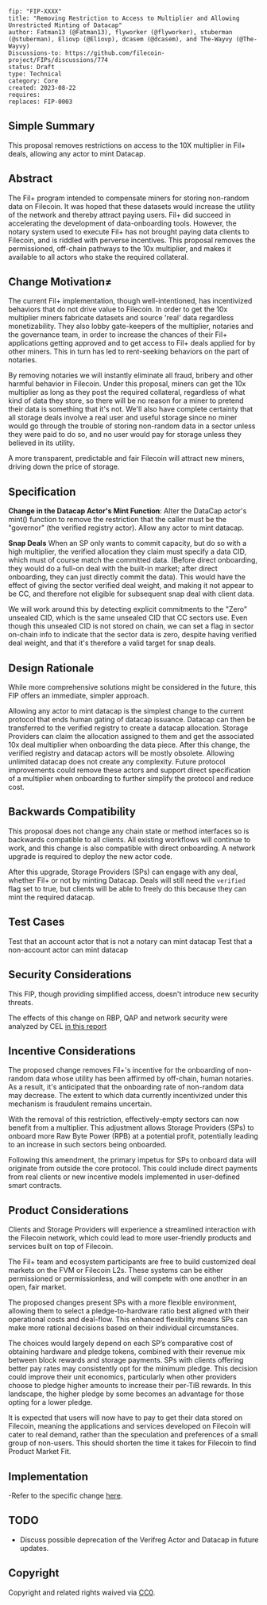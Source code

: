 ```---
fip: "FIP-XXXX"
title: "Removing Restriction to Access to Multiplier and Allowing Unrestricted Minting of Datacap"
author: Fatman13 (@Fatman13), flyworker (@flyworker), stuberman (@stuberman), Eliovp (@Eliovp), dcasem (@dcasem), and The-Wayvy (@The-Wayvy)
Discussions-to: https://github.com/filecoin-project/FIPs/discussions/774
status: Draft
type: Technical
category: Core
created: 2023-08-22
requires: 
replaces: FIP-0003
```

## Simple Summary
This proposal removes restrictions on access to the 10X multiplier in Fil+ deals, allowing any actor to mint Datacap.

## Abstract
The Fil+ program intended to compensate miners for storing non-random data on Filecoin. It was hoped that these datasets would increase the utility of the network and thereby attract paying users. Fil+ did succeed in accelerating the development of data-onboarding tools. However, the notary system used to execute Fil+ has not brought paying data clients to Filecoin, and is riddled with perverse incentives. This proposal removes the permissioned, off-chain pathways to the 10x multiplier, and makes it available to all actors who stake the required collateral.

## Change Motivation≠
The current Fil+ implementation, though well-intentioned, has incentivized behaviors that do not drive value to Filecoin. In order to get the 10x multiplier miners fabricate datasets and source  'real' data regardless monetizability. They also lobby gate-keepers of the multiplier, notaries and the governance team, in order to increase the chances of their Fil+ applications getting approved and to get access to Fil+ deals applied for by other miners. This in turn has led to rent-seeking behaviors on the part of notaries.   

By removing notaries we will instantly eliminate all fraud, bribery and other harmful behavior in Filecoin. Under this proposal, miners can get the 10x multiplier as long as they post the required collateral, regardless of what kind of data they store, so there will be no reason for a miner to pretend their data is something that it's not. We'll also have complete certainty that all storage deals involve a real user and useful storage since no miner would go through the trouble of storing non-random data in a sector unless they were paid to do so, and no user would pay for storage unless they believed in its utility.   

A more transparent, predictable and fair Filecoin will attract new miners, driving down the price of storage.

## Specification
 **Change in the Datacap Actor's Mint Function**: Alter the DataCap actor's mint() function to remove the restriction that the caller must be the "governor" (the verified registry actor). Allow any actor to mint datacap.

 **Snap Deals**
When an SP only wants to commit capacity, but do so with a high multiplier, the verified allocation they claim must specify a data CID, which must of course match the committed data. (Before direct onboarding, they would do a full-on deal with the built-in market; after direct onboarding, they can just directly commit the data). This would have the effect of giving the sector verified deal weight, and making it not appear to be CC, and therefore not eligible for subsequent snap deal with client data.

We will work around this by detecting explicit commitments to the "Zero" unsealed CID, which is the same unsealed CID that CC sectors use. Even though this unsealed CID is not stored on chain, we can set a flag in sector on-chain info to indicate that the sector data is zero, despite having verified deal weight, and that it's therefore a valid target for snap deals.

## Design Rationale
While more comprehensive solutions might be considered in the future, this FIP offers an immediate, simpler approach. 

Allowing any actor to mint datacap is the simplest change to the current protocol that ends human gating of datacap issuance. Datacap can then be transferred to the verified registry to create a datacap allocation. Storage Providers can claim the allocation assigned to them and get the associated 10x deal multiplier when onboarding the data piece.
After this change, the verified registry and datacap actors will be mostly obsolete. Allowing unlimited datacap does not create any complexity. Future protocol improvements could remove these actors and support direct specification of a multiplier when onboarding to further simplify the protocol and reduce cost.

## Backwards Compatibility
This proposal does not change any chain state or method interfaces so is backwards compatible to all clients. All existing workflows will continue to work, and this change is also compatible with direct onboarding. A network upgrade is required to deploy the new actor code.

After this upgrade, Storage Providers (SPs) can engage with any deal, whether Fil+ or not by minting Datacap. Deals will still need the `verified` flag set to true, but clients will be able to freely do this because they can mint the required datacap.

## Test Cases
Test that an account actor that is not a notary can mint datacap
Test that a non-account actor can mint datacap

## Security Considerations
This FIP, though providing simplified access, doesn't introduce new security threats. 

The effects of this change on RBP, QAP and network security were analyzed by CEL [in this report](https://hackmd.io/zp-40inqSny5HMqmTSOKxw?view)


## Incentive Considerations
The proposed change removes Fil+'s incentive for the onboarding of non-random data whose utility has been affirmed by off-chain, human notaries. As a result, it's anticipated that the onboarding rate of non-random data may decrease. The extent to which data currently incentivized under this mechanism is fraudulent remains uncertain.

With the removal of this restriction, effectively-empty sectors can now benefit from a multiplier. This adjustment allows Storage Providers (SPs) to onboard more Raw Byte Power (RPB) at a potential profit, potentially leading to an increase in such sectors being onboarded.

Following this amendment, the primary impetus for SPs to onboard data will originate from outside the core protocol. This could include direct payments from real clients or new incentive models implemented in user-defined smart contracts.

## Product Considerations
Clients and Storage Providers will experience a streamlined interaction with the Filecoin network, which could lead to more user-friendly products and services built on top of Filecoin. 

The Fil+ team and ecosystem participants are free to build customized deal markets on the FVM or Filecoin L2s. These systems can be either permissioned or permissionless, and will compete with one another in an open, fair market. 

The proposed changes present SPs with a more flexible environment, allowing them to select a pledge-to-hardware ratio best aligned with their operational costs and deal-flow. This enhanced flexibility means SPs can make more rational decisions based on their individual circumstances.

The choices would largely depend on each SP’s comparative cost of obtaining hardware and pledge tokens, combined with their revenue mix between block rewards and storage payments. SPs with clients offering better pay rates may consistently opt for the minimum pledge. This decision could improve their unit economics, particularly when other providers choose to pledge higher amounts to increase their per-TiB rewards. In this landscape, the higher pledge by some becomes an advantage for those opting for a lower pledge.

It is expected that users will now have to pay to get their data stored on Filecoin, meaning the applications and services developed on Filecoin will cater to real demand, rather than the speculation and preferences of a small group of non-users. This should shorten the time it takes for Filecoin to find Product Market Fit.

## Implementation
-Refer to the specific change [here](https://github.com/filecoin-project/builtin-actors/blob/485778aa23f742af1d1aa57a8f6608a0698d8ee7/actors/datacap/src/lib.rs#L161).


## TODO
- Discuss possible deprecation of the Verifreg Actor and Datacap in future updates.

## Copyright
Copyright and related rights waived via [CC0](https://creativecommons.org/publicdomain/zero/1.0/).
